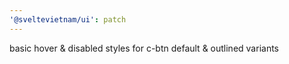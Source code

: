 ```yaml
---
'@sveltevietnam/ui': patch
---
```


basic hover & disabled styles for c-btn default & outlined variants
